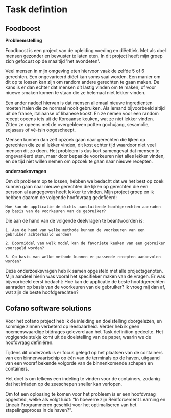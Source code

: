 # Task defintion

## Foodboost

**Probleemstelling**

Foodboost is een project van de opleiding voeding en diëettiek. Met als doel mensen gezonder en bewuster te laten eten.
In dit project heeft mijn groep zich gefocust op de maaltijd 'het avondeten'. 

Veel mensen in mijn omgeving eten hiervoor vaak de zelfde 5 of 6 gerechten. 
Een ongevarieerd diëet kan soms saai worden. Een manier om dit op te lossen kan zijn om random andere gerechten te gaan maken. 
De kans is er dan echter dat mensen dit lastig vinden om te maken, of voor niuewe smaken komen te staan die ze helemaal niet lekker vinden. 

Een ander nadeel hiervan is dat mensen allemaal nieuwe ingredienten moeten halen die ze normaal nooit gebruiken. 
Als iemand bijvoorbeeld altijd uit de franse, italiaanse of libanese kookt.
En ze nemen voor een random recept opeens iets uit de Koreaanse keuken, wat ze niet lekker vinden. 
Zitten ze opeens met de overgebleven potten gochujang, sesamolie, sojasaus of vé-tsin opgescheept. 

Mensen kunnen dan zelf opzoek gaan naar gerechten die lijken op gerechten die ze al lekker vinden, dit kost echter tijd waardoor niet veel mensen dit zo doen.
Het probleem is dus kort samengevat dat mensen te ongevariëerd eten, maar door bepaalde voorkeuren niet alles lekker vinden, en de tijd niet willen nemen om opzoek te gaan naar nieuwe recepten. 


**onderzoeksvragen**

Om dit probleem op te lossen, 
hebben we bedacht dat we het best op zoek kunnen gaan naar nieuwe gerechten die lijken op gerechten die een persoon al aangegeven heeft lekker te vinden.
Mijn project groep en ik hebben daarom de volgende hoofdvraag gedefiëerd:

    Hoe kan de applicatie de dichts aansluitende hoofdgerechten aanraden op basis van de voorkeuren van de gebruiker?

Die aan de hand van de volgende deelvragen te beantwoorden is:

    1. Aan de hand van welke methode kunnen de voorkeuren van een gebruiker achterhaald worden?

    2. Doormiddel van welk model kan de favoriete keuken van een gebruiker voorspeld worden?

    3. Op basis van welke methode kunnen er passende recepten aanbevolen worden?
    
    
Deze onderzoeksvragen heb ik samen opgesteld met alle projectsgenoten. Mijn aandeel hierin was vooral het specifieker maken van de vragen. 
Er was bijvoorbeeld eerst bedacht: Hoe kan de applicatie de beste hoofdgerechten aanraden op basis van de voorkeuren van de gebruiker? 
Ik vroeg mij dan af, wat zijn de beste hoofdgerechten?


## Cofano software solutions 

Voor het cofano project heb ik de inleiding en doelstelling doorgelezen, en sommige zinnen verbeterd op leesbaarheid. Verder heb ik geen noemenswaardige bijdrages geleverd aan het Task definition gedeelte. Het voglgende stukje komt uit de doelstelling van de paper, waarin we de hoofdvraag definiëren. 

Tijdens dit onderzoek is er focus gelegd op het plaatsen van de containers van een binnenvaartschip op één van de terminals op de haven, uitgaand van een vooraf bekende volgorde van de binnenkomende schepen en containers. 

Het doel is om telkens een indeling te vinden voor de containers, zodanig dat het inladen op de zeeschepen sneller kan verlopen. 

Om tot een oplossing te komen voor het probleem is er een hoofdvraag opgesteld, welke als volgt luidt: “In hoeverre zijn Reinforcement Learning en Lineair Programmeren geschikt voor het optimaliseren van het stapelingsproces in de haven?”.
